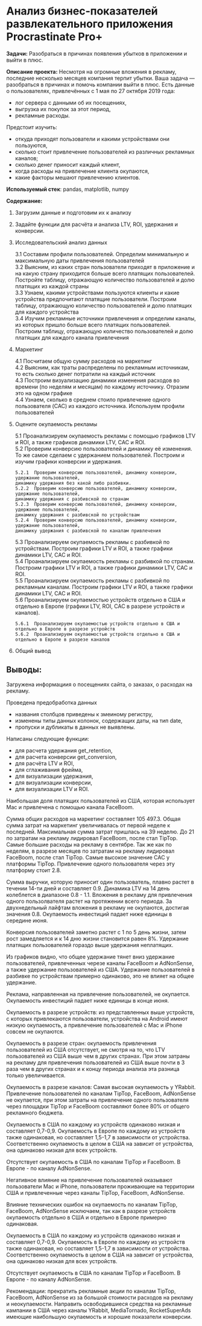 # Анализ бизнес-показателей развлекательного приложения Procrastinate Pro+


**Задачи:**  Разобраться в причинах появления убытков в приложении и выйти в плюс.

**Описание проекта:** Несмотря на огромные вложения в рекламу, последние несколько месяцев компания терпит убытки. Ваша задача — разобраться в причинах и помочь компании выйти в плюс.
Есть данные о пользователях, привлечённых с 1 мая по 27 октября 2019 года:
- лог сервера с данными об их посещениях,
- выгрузка их покупок за этот период,
- рекламные расходы.

Предстоит изучить:
- откуда приходят пользователи и какими устройствами они пользуются,
- сколько стоит привлечение пользователей из различных рекламных каналов;
- сколько денег приносит каждый клиент,
- когда расходы на привлечение клиента окупаются,
- какие факторы мешают привлечению клиентов.

**Используемый стек**: pandas, matplotlib, numpy

**Содержание:**

1.  Загрузим данные и подготовим их к анализу 

2.  Задайте функции для расчёта и анализа LTV, ROI, удержания и конверсии.

3.  Исследовательский анализ данных 

    3.1  Составим профили пользователей. Определим минимальную и максимальную даты привлечения пользователей  
    3.2  Выясним, из каких стран пользователи приходят в приложение и на какую страну приходится больше всего платящих пользователей. Постройте таблицу, отражающую количество пользователей и долю платящих из каждой страны  
    3.3  Узнаем, какими устройствами пользуются клиенты и какие устройства предпочитают платящие пользователи. Построим таблицу, отражающую количество пользователей и долю платящих для каждого устройства  
    3.4  Изучим рекламные источники привлечения и определим каналы, из которых пришло больше всего платящих пользователей. Построим таблицу, отражающую количество пользователей и долю платящих для каждого канала привлечения

4.  Маркетинг

    4.1  Посчитаем общую сумму расходов на маркетинг  
    4.2  Выясним, как траты распределены по рекламным   источникам, то есть сколько денег потратили на каждый источник  
    4.3  Построим визуализацию динамики изменения расходов во времени (по неделям и месяцам) по каждому источнику. Отразим это на одном графике  
    4.4  Узнаем, сколько в среднем стоило привлечение одного пользователя (CAC) из каждого источника. Используем профили пользователей

5.  Оцените окупаемость рекламы

    5.1  Проанализируем окупаемость рекламы c помощью графиков LTV и ROI, а также графиков динамики LTV, CAC и ROI.  
    5.2  Проверим конверсию пользователей и динамику её изменения. То же самое сделаем с удержанием пользователей. Построим и изучим графики конверсии и удержания.

        5.2.1  Проверим конверсию пользователей, динамику конверсии, удержание пользователей, 
        динамику удержания без какой либо разбивки.
        5.2.2  Проверим конверсию пользователей, динамику конверсии, удержание пользователей, 
        динамику удержания с разбивской по странам
        5.2.3  Проверим конверсию пользователей, динамику конверсии, удержание пользователей, 
        динамику удержания с разбивской по устройствам
        5.2.4  Проверим конверсию пользователей, динамику конверсии, удержание пользователей, 
        динамику удержания с разбивской по каналам привлечения

    5.3  Проанализируем окупаемость рекламы с разбивкой по устройствам. Построим графики LTV и ROI, а также графики динамики LTV, CAC и ROI.  
    5.4  Проанализируем окупаемость рекламы с разбивкой по странам. Построим графики LTV и ROI, а также графики динамики LTV, CAC и ROI.  
    5.5  Проанализируем окупаемость рекламы с разбивкой по рекламным каналам. Построим графики LTV и ROI, а также графики динамики LTV, CAC и ROI.  
    5.6  Проанализируем окупаемостью устройств отдельно в США и отдельно в Европе (графики LTV, ROI, CAC в разрезе устройств и каналов).

        5.6.1  Проанализируем окупаемостью устройств отдельно в США и отдельно в Европе в разрезе устройств
        5.6.2  Проанализируем окупаемостью устройств отдельно в США и отдельно в Европе в разрезе каналов

6.  Общий вывод

## Выводы: ##


Загружена информациия о посещениях сайта, о заказах, о расходах на рекламу. 

Проведена предобработка данных
- названия столбцов приведены к змеиному регистру,
- изменены типы данных колонок, содержащих даты, на тип date,
- пропуски и дубликаты в данных не выявлены.


Написаны следующие функции:
- для расчета удержания get_retention,
- для расчета конверсии get_conversion,
- для расчёта LTV и ROI,
- для сглаживания фрейма,
- для визуализации удержания,
- для визуализации конверсии,
- для визуализации LTV и ROI.


Наибольшая доля платящих пользователей из США, которая использует Mac и привлечена с помощью канала FaceBoom.


Сумма общих расходов на маркетинг составляет 105 497.3. Общая сумма затрат на маркетинг увеличивалась от первой неделе к последней. Максимальная сумма затрат пришлась на 39 неделю. До 21 по затратам на рекламу лидировал FaceBoom, после стал TipTop. Самые большие расходы на рекламу в сентябре.
Так же как по неделям, в разрезе месяцев по затратам на рекламу лидировал FaceBoom, после стал TipTop.
Самые высокое значение САС у платформы TipTop. Привлечение одного пользователя через эту платформу стоит 2.8.


Сумма выручки, которую приносит один пользователь, плавно растет в течении 14-ти дней и составляет 0.9. Динамика LTV на 14 день колеблется в диапазоне 0.8 - 1.1. Вложения в рекламу для привлечения одного пользолвателя растет на протяжении всего периода. За двухнедельный лайфтам вложения в рекламу не окупаются, достигая значения 0.8. Окупаемость инвестиций падает ниже единицы в середине июня.

Конверсия пользователей заметно растет с 1 по 5 день жизни, затем рост замедляется и к 14 дню жизни становится равен 8%. Удержание платящих пользователей гораздо выше удержания неплатящих.

Из графиков видно, что общее удержание тянет вниз удержание пользователей, привлеченных черезе каналы FaceBoom и AdNonSense, а также удержание пользователей из США. Удержание пользователей в разбивке по устройствам примерно одинаково, это не влияет на общее удержание.

Реклама, направленная на привлечение пользователей, не окупается. Окупаемость инвестиций падает ниже единицы в конце июня.

Окупаемость в разрезе устройств: из представленных выше устройств, с которых привлекаются пользователи, устройства на Android имеют низкую окупаемость, а привлечение пользователей с Mac и iPhone совсем не окупаются.

Окупаемость в разрезе стран: окупаемость привлечения пользователей из США отсутствует, не смотря на то, что LTV пользователей из США выше чем в других странах. При этом затраны на рекламу для привлечения пользователей из США выше почти в 3 раза чем в других странах и к концу периода анализа эта разница только увеличивается.

Окупаемость в разрезе каналов: Самая высокая окупаемость у YRabbit. Привлечение пользователей по каналам TipTop, FaceBoom, AdNonSense не окупается, при этом затраты на привлечение одного пользователя через площадки TipTop и FaceBoom составляют более 80% от общего рекламного бюджета.

Окупаемость в США по каждому из устройств одинаково низкая и составляет 0,7-0,9. Окупаемость в Европе по каждому из устройств также одинаковая, но составляет 1,5-1,7 в зависимости от устройства. Соответственно окупаемость в целом в США на зависит от устройства, она одинаково низкая для всех устройств.

Отсутствует окупаемость в США по каналам TipTop и FaceBoom. В Европе - по каналу AdNonSense.

Негативное влияние на привлечение пользователей оказывают пользователи Mac и iPhone, пользователи проживающие на территории США и привлеченные через каналы TipTop, FaceBoom, AdNonSense.

Влияние технических ошибок на окупаемость по каналам TipTop, FaceBoom, AdNonSense исключаем, так как в разрезе устройств окупаемость отдельно в США и отдельно в Европе примерно одинаковая.

Окупаемость в США по каждому из устройств одинаково низкая и составляет 0,7-0,9. Окупаемость в Европе по каждому из устройств также одинаковая, но составляет 1,5-1,7 в зависимости от устройства. Соответственно окупаемость в целом в США на зависит от устройства, она одинаково низкая для всех устройств.

Отсутствует окупаемость в США по каналам TipTop и FaceBoom. В Европе - по каналу AdNonSense.

Рекомендации: прекратить рекламные акции по каналам TipTop, FaceBoom, AdNonSense из за большой стоимости расходов на рекламу и неокупаемости. Направить освободившиеся средства на рекламные кампании в США через каналы YRabbit, MediaTornado, RocketSuperAds имеющие наибольшую окупаемость и хорошие показатели конверсии.
